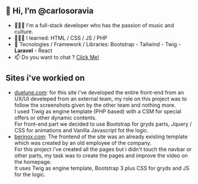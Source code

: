 ## 👋 Hi, I’m @carlosoravia
<p>
  <ul>
    <li>💁🏻‍♂️ I'm a full-stack developer who has the passion of music and culture.</li>
    <li>🧑🏻‍💻 I learned: HTML / CSS / JS / PHP </li>
    <li>🌱 Tecnologies / Framework / Libraries: Bootstrap - Tailwind - Twig - <strong>Laravel</strong> - React</li>
    <li>📫 Do you want to chat ? <a href="mailto:carlo.soravia99@gmail.com">Click Me!</a></li>
  </ul>
</p>

## Sites i've workied on
<p>
  <ul>
    <li>
      <a href="https://www.duelune.com/" target="_blank">duelune.com</a>: for this site i've developed the entire front-end from an UX/UI develeped from an external team, my role on this project was to follow the screenshots given by the other team and nothing more. 
      <br>
      I used Tiwig as engine template (PHP based) with a CSM for special offers or other dynamic contents.
      <br>
      For front-end part we decided to use Bootstrap for gryds parts, Jquery / CSS for animations and Vanilla Javascript fot the logic.  
    </li>
    <li>
        <a href="https://www.berinox.com/" target="_blank">berinox.com</a>: The frontend of the site was an already existing template which was created by an old employee of the company.
        <br>
        For this project i've created all the pages but i didn't touch the navbar or other parts, my task was to create the pages and improve the video on the homepage. 
        <br>
        It uses Twig as engine template, Bootstrap 3 plus CSS for gryds and JS for the logic. 
    </li>
  </ul>
</p>

